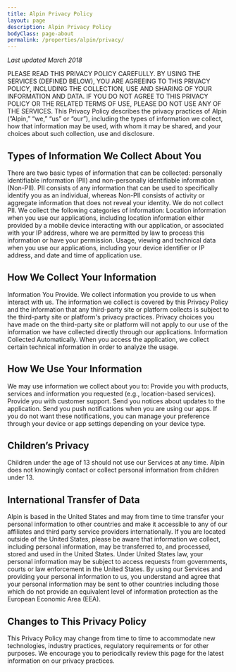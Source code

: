 ```yaml
---
title: Alpin Privacy Policy
layout: page
description: Alpin Privacy Policy
bodyClass: page-about
permalink: /properties/alpin/privacy/
---
```


_Last updated March 2018_

PLEASE READ THIS PRIVACY POLICY CAREFULLY.
BY USING THE SERVICES (DEFINED BELOW), YOU ARE AGREEING TO THIS PRIVACY POLICY, INCLUDING THE COLLECTION, USE AND SHARING OF YOUR INFORMATION AND DATA. IF YOU DO NOT AGREE TO THIS PRIVACY POLICY OR THE RELATED TERMS OF USE, PLEASE DO NOT USE ANY OF THE SERVICES.
This Privacy Policy describes the privacy practices of Alpin (”Alpin,” “we,” “us” or “our”), including the types of information we collect, how that information may be used, with whom it may be shared, and your choices about such collection, use and disclosure.
## Types of Information We Collect About You
There are two basic types of information that can be collected: personally identifiable information (PII) and non-personally identifiable information (Non-PII).  PII consists of any information that can be used to specifically identify you as an individual, whereas Non-PII consists of activity or aggregate information that does not reveal your identity.
We do not collect PII. We collect the following categories of information:
Location information when you use our applications, including location information either provided by a mobile device interacting with our application, or associated with your IP address, where we are permitted by law to process this information or have your permission.
Usage, viewing and technical data when you use our applications, including your device identifier or IP address, and date and time of application use.
## How We Collect Your Information
Information You Provide. We collect information you provide to us when interact with us. The information we collect is covered by this Privacy Policy and the information that any third-party site or platform collects is subject to the third-party site or platform's privacy practices. Privacy choices you have made on the third-party site or platform will not apply to our use of the information we have collected directly through our applications.
Information Collected Automatically. When you access the application, we collect certain technical information in order to analyze the usage.
## How We Use Your Information
We may use information we collect about you to:
Provide you with products, services and information you requested (e.g., location-based services).
Provide you with customer support.
Send you notices about updates to the application.
Send you push notifications when you are using our apps. If you do not want these notifications, you can manage your preference through your device or app settings depending on your device type.
## Children’s Privacy
Children under the age of 13 should not use our Services at any time. Alpin does not knowingly contact or collect personal information from children under 13.
## International Transfer of Data
Alpin is based in the United States and may from time to time transfer your personal information to other countries and make it accessible to any of our affiliates and third party service providers internationally. If you are located outside of the United States, please be aware that information we collect, including personal information, may be transferred to, and processed, stored and used in the United States. Under United States law, your personal information may be subject to access requests from governments, courts or law enforcement in the United States.
By using our Services and providing your personal information to us, you understand and agree that your personal information may be sent to other countries including those which do not provide an equivalent level of information protection as the European Economic Area (EEA).
## Changes to This Privacy Policy
This Privacy Policy may change from time to time to accommodate new technologies, industry practices, regulatory requirements or for other purposes. We encourage you to periodically review this page for the latest information on our privacy practices.